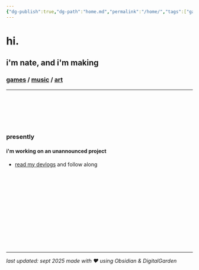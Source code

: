 ```yaml
---
{"dg-publish":true,"dg-path":"home.md","permalink":"/home/","tags":["gardenEntry"],"dgHomeLink":true,"dgShowBacklinks":true,"dgShowFileTree":true,"dgEnableSearch":true,"dgShowToc":true,"dgLinkPreview":true,"dgShowTags":true,"noteIcon":""}
---
```


# hi. 
## i'm nate, and i'm making 
### <a href="https://www.nullnxte.com/projects/games" target="_self">games</a>  /  <a href="https://www.nullnxte.com/projects/music" target="_self">music</a>  /  <a href="https://www.nullnxte.com/projects/art" target="_self">art</a>
--- 
<div style="height: 80px;"></div>

### presently
#### i'm working on an unannounced project
- [read my devlogs](https://www.nullnxte.com/devlogs/prologue) and follow along 


<div style="height: 200px;"></div>

--- 

_last updated: sept 2025_ 
_made with ❤ using Obsidian & DigitalGarden_
